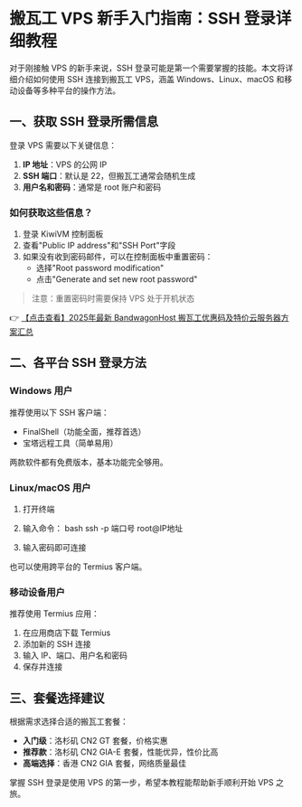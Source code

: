 # 搬瓦工 VPS 新手入门指南：SSH 登录详细教程

对于刚接触 VPS 的新手来说，SSH 登录可能是第一个需要掌握的技能。本文将详细介绍如何使用 SSH 连接到搬瓦工 VPS，涵盖 Windows、Linux、macOS 和移动设备等多种平台的操作方法。

## 一、获取 SSH 登录所需信息

登录 VPS 需要以下关键信息：

1. **IP 地址**：VPS 的公网 IP
2. **SSH 端口**：默认是 22，但搬瓦工通常会随机生成
3. **用户名和密码**：通常是 root 账户和密码

### 如何获取这些信息？

1. 登录 KiwiVM 控制面板
2. 查看"Public IP address"和"SSH Port"字段
3. 如果没有收到密码邮件，可以在控制面板中重置密码：
   - 选择"Root password modification"
   - 点击"Generate and set new root password"

> 注意：重置密码时需要保持 VPS 处于开机状态

👉 [【点击查看】2025年最新 BandwagonHost 搬瓦工优惠码及特价云服务器方案汇总](https://bit.ly/banwagon)

## 二、各平台 SSH 登录方法

### Windows 用户

推荐使用以下 SSH 客户端：
- FinalShell（功能全面，推荐首选）
- 宝塔远程工具（简单易用）

两款软件都有免费版本，基本功能完全够用。

### Linux/macOS 用户

1. 打开终端
2. 输入命令：
   bash
   ssh -p 端口号 root@IP地址
   
3. 输入密码即可连接

也可以使用跨平台的 Termius 客户端。

### 移动设备用户

推荐使用 Termius 应用：
1. 在应用商店下载 Termius
2. 添加新的 SSH 连接
3. 输入 IP、端口、用户名和密码
4. 保存并连接

## 三、套餐选择建议

根据需求选择合适的搬瓦工套餐：
- **入门级**：洛杉矶 CN2 GT 套餐，价格实惠
- **推荐款**：洛杉矶 CN2 GIA-E 套餐，性能优异，性价比高
- **高端选择**：香港 CN2 GIA 套餐，网络质量最佳

掌握 SSH 登录是使用 VPS 的第一步，希望本教程能帮助新手顺利开始 VPS 之旅。